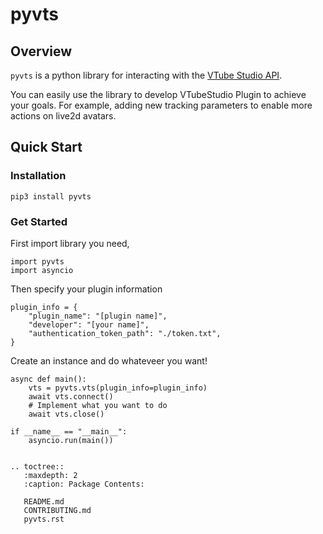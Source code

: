 # pyvts
## Overview
`pyvts` is a python library for interacting with the [VTube Studio API](https://github.com/DenchiSoft/VTubeStudio).

You can easily use the library to develop VTubeStudio Plugin to achieve your goals. For example, adding new tracking parameters to enable more actions on live2d avatars.

## Quick Start

### Installation

```
pip3 install pyvts 
```

### Get Started

First import library you need,
```
import pyvts
import asyncio
```

Then specify your plugin information
```
plugin_info = {
    "plugin_name": "[plugin name]",
    "developer": "[your name]",
    "authentication_token_path": "./token.txt",
}
```
Create an instance and do whateveer you want!
```
async def main():
    vts = pyvts.vts(plugin_info=plugin_info)
    await vts.connect()
    # Implement what you want to do
    await vts.close()

if __name__ == "__main__":
    asyncio.run(main())
```


```eval_rst

.. toctree::
   :maxdepth: 2
   :caption: Package Contents:

   README.md
   CONTRIBUTING.md
   pyvts.rst
```